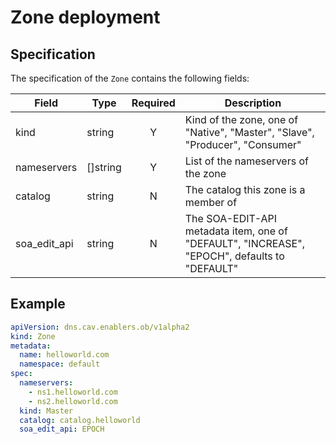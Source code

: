 # Zone deployment

## Specification

The specification of the `Zone` contains the following fields:

| Field | Type | Required | Description |
| ----- | ---- |:--------:| ----------- |
| kind | string | Y | Kind of the zone, one of "Native", "Master", "Slave", "Producer", "Consumer" |
| nameservers | []string | Y | List of the nameservers of the zone |
| catalog | string | N | The catalog this zone is a member of |
| soa_edit_api | string | N | The SOA-EDIT-API metadata item, one of "DEFAULT", "INCREASE", "EPOCH", defaults to "DEFAULT" |

## Example

```yaml
apiVersion: dns.cav.enablers.ob/v1alpha2
kind: Zone
metadata:
  name: helloworld.com
  namespace: default
spec:
  nameservers:
    - ns1.helloworld.com
    - ns2.helloworld.com
  kind: Master
  catalog: catalog.helloworld
  soa_edit_api: EPOCH
```
